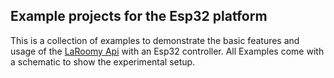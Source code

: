 ## Example projects for the Esp32 platform

This is a collection of examples to demonstrate the basic features and usage of the [LaRoomy Api](https://api.laroomy.com/) with an Esp32 controller.
All Examples come with a schematic to show the experimental setup.
